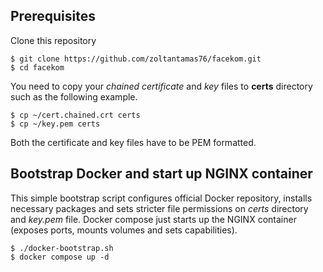 ## Prerequisites
Clone this repository
```
$ git clone https://github.com/zoltantamas76/facekom.git
$ cd facekom
```

You need to copy your *chained certificate* and *key* files to **certs** directory such as the following example.
```
$ cp ~/cert.chained.crt certs
$ cp ~/key.pem certs
```
Both the certificate and key files have to be PEM formatted.

## Bootstrap Docker and start up NGINX container
This simple bootstrap script configures official Docker repository, installs necessary packages and sets stricter file permissions on *certs* directory and *key.pem* file. Docker compose just starts up the NGINX container (exposes ports, mounts volumes and sets capabilities).
```
$ ./docker-bootstrap.sh
$ docker compose up -d
```

